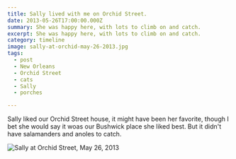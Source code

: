 ```yaml
---
title: Sally lived with me on Orchid Street.
date: 2013-05-26T17:00:00.000Z
summary: She was happy here, with lots to climb on and catch.
excerpt: She was happy here, with lots to climb on and catch.
category: timeline
image: sally-at-orchid-may-26-2013.jpg
tags:
  - post 
  - New Orleans
  - Orchid Street
  - cats
  - Sally
  - porches

---
```


Sally liked our Orchid Street house, it might have been her favorite, though I bet she would say it woas our Bushwick place she liked best. But it didn't have salamanders and anoles to catch.


![Sally at Orchid Street, May 26, 2013](/static/img//sally/sally-at-orchid-may-26-2013.jpg 'Sally at Orchid Street, May 26, 2013')


